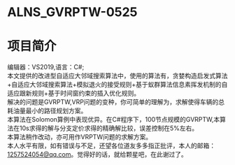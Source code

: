 # ALNS_GVRPTW-0525
项目简介
=====
编辑器：VS2019,语言：C#;<br>
本文提供的改进型自适应大邻域搜索算法中，使用的算法有，贪婪构造启发式算法+自适应大邻域搜索算法+模拟退火的接受规则+基于蚁群算法信息素挥发机制的自适应跟新规则+基于时间窗约束的插入优化规则。<br>
解决的问题是GVRPTW,VRP问题的变种，你可简单的理解为，求解使得车辆的总耗油量最小的路径规划方案。<br>
本算法在Solomon算例中表现优异。在C#程序下，100节点规模的GVRPTW,本算法在10s求得的解与分支定价求得的精确解比较，误差控制在5%左右。<br>
本算法稍作改动，亦可用作VRPTW问题的求解方案。<br>
本人水平有限，如有错误与不足，还望各位道友多多指正批评，本人的邮箱：1257524054@qq.com。觉得好的话，就给颗星吧，在此谢过了。<br>
